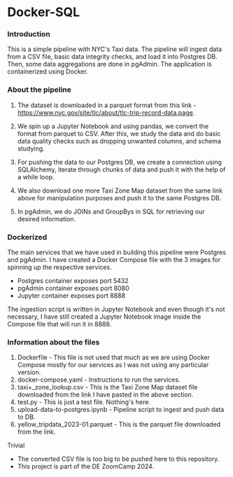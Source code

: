# Docker-SQL

### Introduction
This is a simple pipeline with NYC's Taxi data. The pipeline will ingest data from a CSV file, basic data integrity checks, and load it into Postgres DB. Then, some data aggregations are done in pgAdmin. The application is containerized using Docker.

### About the pipeline

1. The dataset is downloaded in a parquet format from this link - https://www.nyc.gov/site/tlc/about/tlc-trip-record-data.page.

2. We spin up a Jupyter Notebook and using pandas, we convert the format from parquet to CSV. After this, we study the data and do basic data quality checks such as dropping unwanted columns, and schema studying.

3. For pushing the data to our Postgres DB, we create a connection using SQLAlchemy, iterate through chunks of data and push it with the help of a while loop.

4. We also download one more Taxi Zone Map dataset from the same link above for manipulation purposes and push it to the same Postgres DB.

5. In pgAdmin, we do JOINs and GroupBys in SQL for retrieving our desired information.

### Dockerized
The main services that we have used in building this pipeline were Postgres and pgAdmin. I have created a Docker Compose file with the 3 images for spinning up the respective services.
- Postgres container exposes port 5432
- pgAdmin container exposes port 8080
- Jupyter container exposes port 8888  

The ingestion script is written in Jupyter Notebook and even though it's not necessary, I have still created a Jupyter Notebook image inside the Compose file that will run it in 8888.

### Information about the files
1. Dockerfile - This file is not used that much as we are using Docker Compose mostly for our services as I was not using any particular version.
2. docker-compose.yaml - Instructions to run the services.
3. taxi+_zone_lookup.csv - This is the Taxi Zone Map dataset file downloaded from the link I have pasted in the above section.
4. test.py - This is just a test file. Nothing's here.
5. upload-data-to-postgres.ipynb - Pipeline script to ingest and push data to DB.
6. yellow_tripdata_2023-01.parquet - This is the parquet file downloaded from the link.

Trivial
- The converted CSV file is too big to be pushed here to this repository.
- This project is part of the DE ZoomCamp 2024.

  

